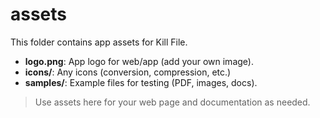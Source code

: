 # assets

This folder contains app assets for Kill File.

- **logo.png**: App logo for web/app (add your own image).
- **icons/**: Any icons (conversion, compression, etc.)
- **samples/**: Example files for testing (PDF, images, docs).

> Use assets here for your web page and documentation as needed.